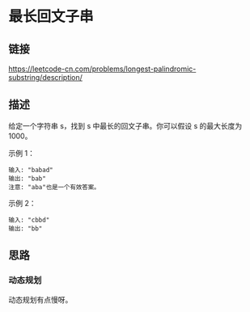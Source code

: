 # 最长回文子串

## 链接

https://leetcode-cn.com/problems/longest-palindromic-substring/description/

## 描述

给定一个字符串 s，找到 s 中最长的回文子串。你可以假设 s 的最大长度为 1000。 

示例 1：
```text
输入: "babad"
输出: "bab"
注意: "aba"也是一个有效答案。
```

示例 2：
```text
输入: "cbbd"
输出: "bb"
```

## 思路

### 动态规划
动态规划有点慢呀。

